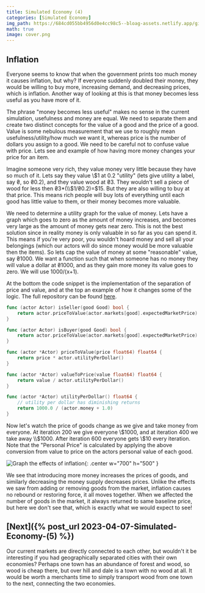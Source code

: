 ```yaml
---
title: Simulated Economy (4)
categories: [Simulated Economy]
img_path: https://684cd055bb4956d0e4cc98c5--bloag-assets.netlify.app/gifs/SimulatedEconomy/4
math: true
image: cover.png
---
```


## Inflation
Everyone seems to know that when the government prints too much money it causes inflation, but why? If everyone suddenly doubled their money, they would be willing to buy more, increasing demand, and decreasing prices, which is inflation. Another way of looking at this is that money becomes less useful as you have more of it.

The phrase "money becomes less useful" makes no sense in the current simulation, usefulness and money are equal. We need to separate them and create two distinct concepts for the value of a good and the price of a good. Value is some nebulous measurement that we use to roughly mean usefulness/utility/how much we want it, whereas price is the number of dollars you assign to a good. We need to be careful not to confuse value with price. Lets see and example of how having more money changes your price for an item.

Imagine someone very rich, they value money very little because they have so much of it. Lets say they value \\$1 at 0.2 "utility" (lets give utility a label, say ₴, so ₴0.2), and they value wood at ₴3. They wouldn't sell a piece of wood for less then ₴3*(\\$1/₴0.2)=$15. But they are also willing to buy at that price. This means rich people will buy lots of everything until each good has little value to them, or their money becomes more valuable.

We need to determine a utility graph for the value of money. Lets have a graph which goes to zero as the amount of money increases, and becomes very large as the amount of money gets near zero. This is not the best solution since in reality money is only valuable in so far as you can spend it. This means if you're very poor, you wouldn't hoard money and sell all your belongings (which our actors will do since money would be more valuable then the items). So lets cap the value of money at some "reasonable" value, say ₴1000. We want a function such that when someone has no money they will value a dollar at ₴1000, and as they gain more money its value goes to zero. We will use 1000/(x+1).

At the bottom the code snippet is the implementation of the separation of price and value, and at the top an example of how it changes some of the logic. The full repository can be found [here](https://github.com/JasonFantl/Simulated-Economy-Tutorial/tree/master/4).

```go
func (actor Actor) isSeller(good Good) bool {
	return actor.priceToValue(actor.markets[good].expectedMarketPrice) > actor.currentPersonalValue(good)
}

func (actor Actor) isBuyer(good Good) bool {
	return actor.priceToValue(actor.markets[good].expectedMarketPrice) < actor.potentialPersonalValue(good)
}

func (actor *Actor) priceToValue(price float64) float64 {
	return price * actor.utilityPerDollar()
}

func (actor *Actor) valueToPrice(value float64) float64 {
	return value / actor.utilityPerDollar()
}

func (actor *Actor) utilityPerDollar() float64 {
	// utility per dollar has diminishing returns
	return 1000.0 / (actor.money + 1.0)
}
```

Now let's watch the price of goods change as we give and take money from everyone. At iteration 200 we give everyone \\$1000, and at iteration 400 we take away \\$1000. After iteration 600 everyone gets \\$10 every iteration. Note that the "Personal Price" is calculated by applying the above conversion from value to price on the actors personal value of each good.

![Graph the effects of inflation](inflation.gif){: .center w="700" h="500" }

We see that introducing more money increases the prices of goods, and similarly decreasing the money supply decreases prices. Unlike the effects we saw from adding or removing goods from the market, inflation causes no rebound or restoring force, it all moves together. When we affected the number of goods in the market, it always returned to same baseline price, but here we don't see that, which is exactly what we would expect to see!

## [Next]({% post_url 2023-04-07-Simulated-Economy-(5) %})
Our current markets are directly connected to each other, but wouldn't it be interesting if you had geographically separated cities with their own economies? Perhaps one town has an abundance of forest and wood, so wood is cheap there, but over hill and dale is a town with no wood at all. It would be worth a merchants time to simply transport wood from one town to the next, connecting the two economies.